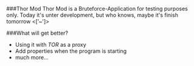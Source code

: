 ###Thor Mod
Thor Mod is a Bruteforce-Application for testing purposes only. Today it's unter development, but who knows, maybe it's finish tomorrow <[’~']>

###What will get better?
+ Using it with *TOR* as a proxy
+ Add properties when the program is starting
+ much more...
